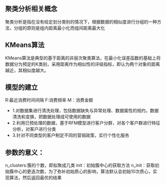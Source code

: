 ## 聚类分析相关概念
聚类分析是指在没有给定划分类别的情况下，根据数据的相似度进行分组的一种方法，分组的原则是组内距离最小化而组间距离最大化
## KMeans算法
KMeans算法是典型的基于距离的非层次聚类算法，在最小化误差函数的基础上将数据分为预定的K类别，采用距离作为相似性的评级指标，即认为两个对象的距离越近，其相似度越大。
## 模型的建立
R:最近消费时间间隔
F:消费频率
M：消费金额
- 1.对数据集进行清洗处理，包括数据缺失与异常处理、数据属性的规约，数据清洗和变换，把数据处理成可使用的数据
- 2.利用已预处理的数据，基于RFM模型进行客户分群，对各个客户群进行特征分析，对客户进行分类
- 3.针对不同类型的客户制定不同的营销政策，实行个性化服务
## 参数的意义：
n_clusters:簇的个数，即拟聚成几类
init：初始簇中心的获取方法
n_init：获取初始簇中心的更迭次数，为了弥补初始质心的影响，算法默认会初始10次质心，实现算法，然后返回最优的结果


